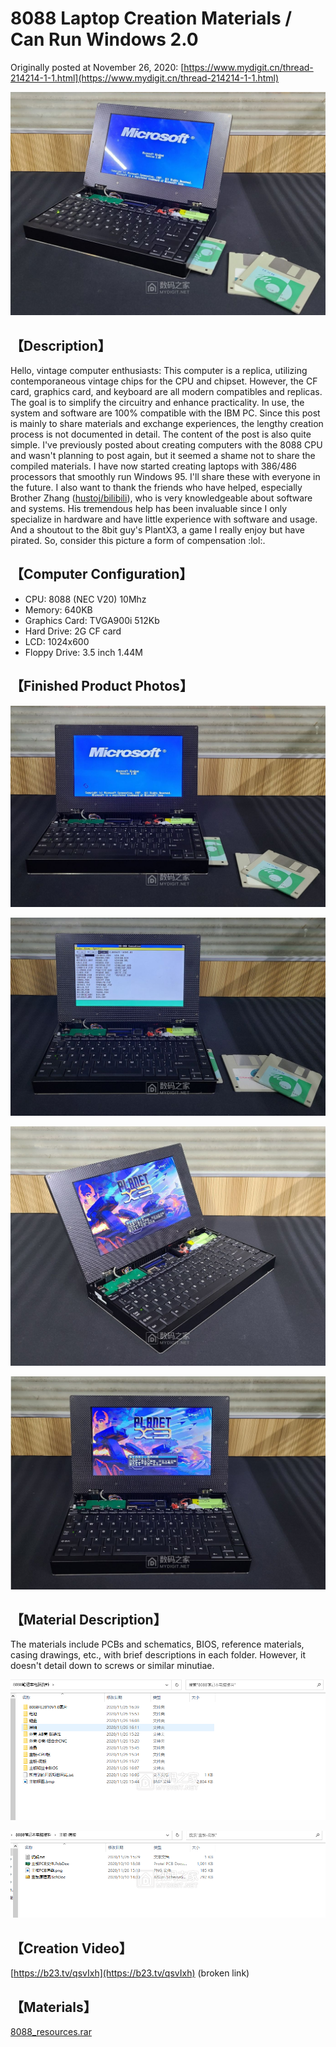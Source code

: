 # 8088 Laptop Creation Materials / Can Run Windows 2.0

Originally posted at November 26, 2020: [https://www.mydigit.cn/thread-214214-1-1.html](https://www.mydigit.cn/thread-214214-1-1.html)

![cover](images/20201126_00.jpg)

## 【Description】
Hello, vintage computer enthusiasts:
This computer is a replica, utilizing contemporaneous vintage chips for the CPU and chipset. However, the CF card, graphics card, and keyboard are all modern compatibles and replicas. The goal is to simplify the circuitry and enhance practicality. In use, the system and software are 100% compatible with the IBM PC.
Since this post is mainly to share materials and exchange experiences, the lengthy creation process is not documented in detail. The content of the post is also quite simple.
I've previously posted about creating computers with the 8088 CPU and wasn't planning to post again, but it seemed a shame not to share the compiled materials. I have now started creating laptops with 386/486 processors that smoothly run Windows 95. I'll share these with everyone in the future.
I also want to thank the friends who have helped, especially Brother Zhang ([hustoj/bilibili](https://space.bilibili.com/400391293)), who is very knowledgeable about software and systems. His tremendous help has been invaluable since I only specialize in hardware and have little experience with software and usage.
And a shoutout to the 8bit guy's PlantX3, a game I really enjoy but have pirated. So, consider this picture a form of compensation :lol:.

## 【Computer Configuration】
- CPU: 8088 (NEC V20) 10Mhz
- Memory: 640KB
- Graphics Card: TVGA900i 512Kb
- Hard Drive: 2G CF card
- LCD: 1024x600
- Floppy Drive: 3.5 inch 1.44M

## 【Finished Product Photos】

![img1](images/20201126_01.jpg)

![img2](images/20201126_02.jpg)

![img3](images/20201126_03.jpg)

![img4](images/20201126_04.jpg)

## 【Material Description】
The materials include PCBs and schematics, BIOS, reference materials, casing drawings, etc., with brief descriptions in each folder. However, it doesn't detail down to screws or similar minutiae.

![img5](images/20201126_05.png)

![img6](images/20201126_06.png)

## 【Creation Video】
[https://b23.tv/qsvIxh](https://b23.tv/qsvIxh) (broken link)

## 【Materials】
[8088_resources.rar](https://9game.oss-us-west-1.aliyuncs.com/book8088stories/files/20201126_8088_resources.rar)